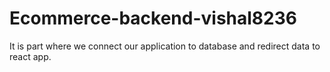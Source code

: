 # Ecommerce-backend-vishal8236
It is part where we connect our application to database and redirect data to react app.

